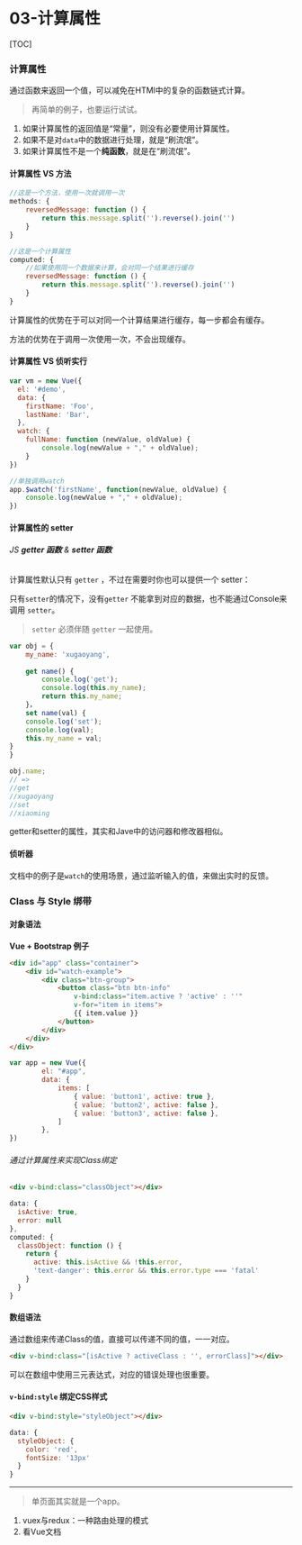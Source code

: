 # 03-计算属性

[TOC]

### 计算属性

通过函数来返回一个值，可以减免在HTMl中的复杂的函数链式计算。

> 再简单的例子，也要运行试试。

1. 如果计算属性的返回值是“常量”，则没有必要使用计算属性。
2. 如果不是对`data`中的数据进行处理，就是“刷流氓”。
3. 如果计算属性不是一个**纯函数**，就是在“刷流氓”。

#### 计算属性 VS 方法

```js
//这是一个方法，使用一次就调用一次
methods: {
    reversedMessage: function () {
        return this.message.split('').reverse().join('')
    }
}
```

```js
//这是一个计算属性
computed: {
    //如果使用同一个数据来计算，会对同一个结果进行缓存
    reversedMessage: function () {
        return this.message.split('').reverse().join('')
    }
}
```

计算属性的优势在于可以对同一个计算结果进行缓存，每一步都会有缓存。

方法的优势在于调用一次使用一次，不会出现缓存。

#### 计算属性 VS 侦听实行

```js
var vm = new Vue({
  el: '#demo',
  data: {
    firstName: 'Foo',
    lastName: 'Bar',
  },
  watch: {
    fullName: function (newValue, oldValue) {
    	console.log(newValue + "," + oldValue);
  	}
})

//单独调用watch
app.$watch('firstName', function(newValue, oldValue) {
    console.log(newValue + "," + oldValue);
})
```

#### 计算属性的 setter

###### JS **getter 函数** &  **setter 函数**

计算属性默认只有 `getter` ，不过在需要时你也可以提供一个 setter：

只有`setter`的情况下，没有`getter` 不能拿到对应的数据，也不能通过Console来调用	`setter`。

> `setter` 必须伴随 `getter` 一起使用。

```js
var obj = {
    my_name: 'xugaoyang',
    
    get name() {
        console.log('get');
        console.log(this.my_name);
        return this.my_name;
    }，
    set name(val) {
    console.log('set');
    console.log(val);
    this.my_name = val;
}
}

obj.name; 
// =>
//get
//xugaoyang
//set
//xiaoming

```

getter和setter的属性，其实和Jave中的访问器和修改器相似。

#### 侦听器

文档中的例子是`watch`的使用场景，通过监听输入的值，来做出实时的反馈。

### Class 与 Style 绑带

#### 对象语法

**Vue + Bootstrap 例子**

```html
<div id="app" class="container">
    <div id="watch-example">
        <div class="btn-group">
            <button class="btn btn-info"
                v-bind:class="item.active ? 'active' : ''"
                v-for="item in items">
                {{ item.value }}
            </button>
        </div>
    </div>
</div>
```

```js
var app = new Vue({
        el: "#app",
        data: {
            items: [
                { value: 'button1', active: true },
                { value: 'button2', active: false },
                { value: 'button3', active: false },
            ]
        },
})
```

###### 通过计算属性来实现Class绑定

```html
<div v-bind:class="classObject"></div>
```
```js
data: {
  isActive: true,
  error: null
},
computed: {
  classObject: function () {
    return {
      active: this.isActive && !this.error,
      'text-danger': this.error && this.error.type === 'fatal'
    }
  }
}
```

####  数组语法

通过数组来传递Class的值，直接可以传递不同的值，一一对应。

```html
<div v-bind:class="[isActive ? activeClass : '', errorClass]"></div>
```

可以在数组中使用三元表达式，对应的错误处理也很重要。

#### `v-bind:style` 绑定CSS样式

```html
<div v-bind:style="styleObject"></div>
```
```js
data: {
  styleObject: {
    color: 'red',
    fontSize: '13px'
  }
}
```

------

> 单页面其实就是一个app。

1. vuex与redux：一种路由处理的模式
2. 看Vue文档